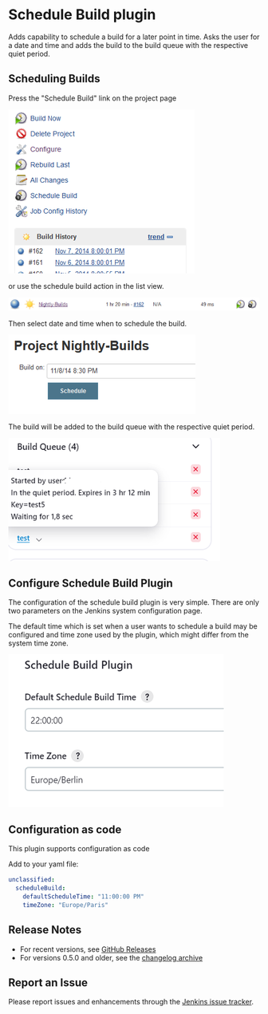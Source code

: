 # Schedule Build plugin

Adds capability to schedule a build for a later point in time. Asks the
user for a date and time and adds the build to the build queue with the
respective quiet period.

## Scheduling Builds

Press the "Schedule Build" link on the project page

![](docs/images/Schedule_Project_Page.png)

or use the schedule build action in the list view.

![](docs/images/Schedule_Action.png)  

Then select date and time when to schedule the build.

![](docs/images/Schedule_Page.png)  

The build will be added to the build queue with the respective quiet
period.

![](docs/images/Schedule_Build_Queue.png)

## Configure Schedule Build Plugin

The configuration of the schedule build plugin is very simple. There are
only two parameters on the Jenkins system configuration page.

The default time which is set when a user wants to schedule a build may
be configured and time zone used by the plugin, which might differ from
the system time zone.

![](docs/images/Schedule_Timezone.png)

## Configuration as code

This plugin supports configuration as code

Add to your yaml file:
```yaml
unclassified:
  scheduleBuild:
    defaultScheduleTime: "11:00:00 PM"
    timeZone: "Europe/Paris"
```

## Release Notes

* For recent versions, see [GitHub Releases](https://github.com/jenkinsci/schedule-build-plugin/releases)
* For versions 0.5.0 and older, see the [changelog archive](https://github.com/jenkinsci/schedule-build-plugin/blob/schedule-build-1.0.0/CHANGELOG.md)

## Report an Issue

Please report issues and enhancements through the [Jenkins issue tracker](https://www.jenkins.io/participate/report-issue/redirect/#18422).
